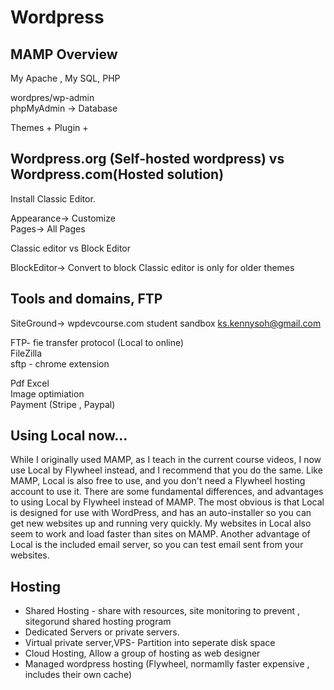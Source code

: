 # Wordpress

## MAMP Overview

My Apache , My SQL, PHP  
  
wordpres/wp-admin  
phpMyAdmin -> Database  

Themes + Plugin +  

## Wordpress.org (Self-hosted wordpress) vs Wordpress.com(Hosted solution)
Install Classic Editor.  
   
Appearance-> Customize   
Pages-> All Pages  
  
Classic editor vs Block Editor

BlockEditor-> Convert to block
Classic editor is only for older themes 

## Tools and domains, FTP

SiteGround-> 
wpdevcourse.com student sandbox
ks.kennysoh@gmail.com
  
FTP- fie transfer protocol (Local to online)  
FileZilla  
sftp - chrome extension  
   
Pdf Excel  
Image optimiation  
Payment (Stripe , Paypal)  

## Using Local now...
While I originally used MAMP, as I teach in the current course videos, I now use Local by Flywheel instead, and I recommend that you do the same. Like MAMP, Local is also free to use, and you don't need a Flywheel hosting account to use it. There are some fundamental differences, and advantages to using Local by Flywheel instead of MAMP. The most obvious is that Local is designed for use with WordPress, and has an auto-installer so you can get new websites up and running very quickly. My websites in Local also seem to work and load faster than sites on MAMP. Another advantage of Local is the included email server, so you can test email sent from your websites.  

## Hosting
- Shared Hosting - share with resources, site monitoring to prevent , sitegorund shared hosting program
- Dedicated Servers or private servers. 
- Virtual private server,VPS- Partition into seperate disk space
- Cloud Hosting, Allow a group of hosting as web designer
- Managed wordpress hosting (Flywheel, normamlly faster expensive , includes their own cache)

## 

